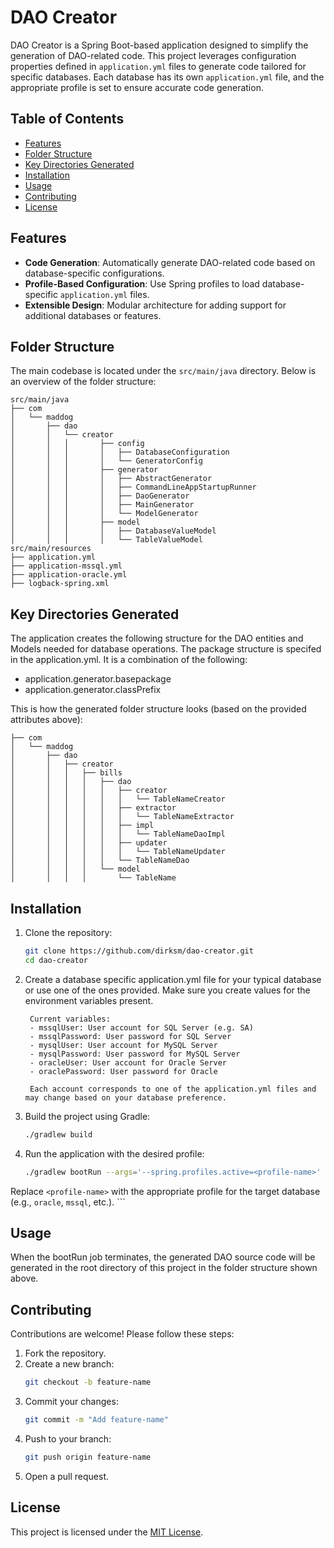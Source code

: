 # DAO Creator
DAO Creator is a Spring Boot-based application designed to simplify the generation of DAO-related code. This project leverages configuration properties defined in `application.yml` files to generate code tailored for specific databases. Each database has its own `application.yml` file, and the appropriate profile is set to ensure accurate code generation.

## Table of Contents

- [Features](#features)
- [Folder Structure](#folder-structure)
- [Key Directories Generated](#key-directories-generated)
- [Installation](#installation)
- [Usage](#usage)
- [Contributing](#contributing)
- [License](#license)

## Features

- **Code Generation**: Automatically generate DAO-related code based on database-specific configurations.
- **Profile-Based Configuration**: Use Spring profiles to load database-specific `application.yml` files.
- **Extensible Design**: Modular architecture for adding support for additional databases or features.

## Folder Structure

The main codebase is located under the `src/main/java` directory. Below is an overview of the folder structure:

```
src/main/java
├── com
│   └── maddog
│       ├── dao
│       │   └── creator
│       │   │       ├── config
│       │   │       │   ├── DatabaseConfiguration
│       │   │       │   └── GeneratorConfig
│       │   │       ├── generator
│       │   │       │   ├── AbstractGenerator
│       │   │       │   ├── CommandLineAppStartupRunner
│       │   │       │   ├── DaoGenerator
│       │   │       │   ├── MainGenerator
│       │   │       │   └── ModelGenerator
│       │   │       ├── model
│       │   │       │   ├── DatabaseValueModel
│       │   │       │   └── TableValueModel
src/main/resources
├── application.yml
├── application-mssql.yml
├── application-oracle.yml
├── logback-spring.xml
```
## Key Directories Generated
The application creates the following structure for the DAO entities and Models needed for database operations.  The package structure is specifed in the application.yml.  It is a combination of the following:
* application.generator.basepackage
* application.generator.classPrefix

This is how the generated folder structure looks (based on the provided attributes above):
```
├── com
│   └── maddog
│       ├── dao
│       │   ├── creator
│       │   │   ├── bills
│       │   │   │   ├── dao
│       │   │   │   │   ├── creator
│       │   │   │   │   │   └── TableNameCreator
│       │   │   │   │   ├── extractor
│       │   │   │   │   │   └── TableNameExtractor
│       │   │   │   │   ├── impl
│       │   │   │   │   │   └── TableNameDaoImpl
│       │   │   │   │   ├── updater
│       │   │   │   │   │   └── TableNameUpdater
│       │   │   │   │   └── TableNameDao
│       │   │   │   └── model
│       │   │   │       └── TableName
```

## Installation

1. Clone the repository:
    ```bash
    git clone https://github.com/dirksm/dao-creator.git
    cd dao-creator
    ```

2. Create a database specific application.yml file for your typical database or use one of the ones provided. Make sure you create values for the environment variables present.

        Current variables:
        - mssqlUser: User account for SQL Server (e.g. SA)
        - mssqlPassword: User password for SQL Server
        - mysqlUser: User account for MySQL Server
        - mysqlPassword: User password for MySQL Server
        - oracleUser: User account for Oracle Server
        - oraclePassword: User password for Oracle

        Each account corresponds to one of the application.yml files and may change based on your database preference.

        

3. Build the project using Gradle:
    ```bash
    ./gradlew build
    ```

4. Run the application with the desired profile:
    ```bash
    ./gradlew bootRun --args='--spring.profiles.active=<profile-name>'
    ```

Replace `<profile-name>` with the appropriate profile for the target database (e.g., `oracle`, `mssql`, etc.).
    ```

## Usage

When the bootRun job terminates, the generated DAO source code will be generated in the root directory of this project in the folder structure shown above.

## Contributing

Contributions are welcome! Please follow these steps:

1. Fork the repository.
2. Create a new branch:
    ```bash
    git checkout -b feature-name
    ```
3. Commit your changes:
    ```bash
    git commit -m "Add feature-name"
    ```
4. Push to your branch:
    ```bash
    git push origin feature-name
    ```
5. Open a pull request.

## License

This project is licensed under the [MIT License](LICENSE.md).
